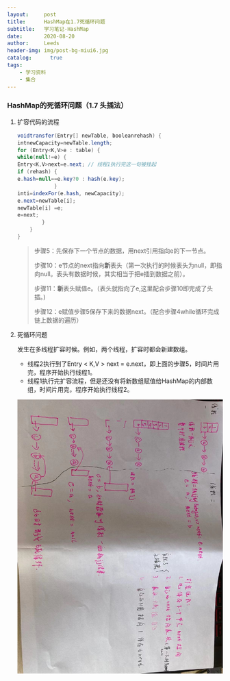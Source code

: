 ```yaml
---
layout:     post
title:      HashMap在1.7死循环问题
subtitle:   学习笔记-HashMap
date:       2020-08-20
author:     Leeds
header-img: img/post-bg-miui6.jpg
catalog: 	  true
tags:
    - 学习资料
    - 集合
---
```


### HashMap的死循环问题（1.7 头插法）

1. 扩容代码的流程

   ```java
   voidtransfer(Entry[] newTable, booleanrehash) {
   intnewCapacity=newTable.length;
   for (Entry<K,V>e : table) {
   while(null!=e) {
   Entry<K,V>next=e.next; // 线程1执⾏完这⼀句被挂起
   if (rehash) {
   e.hash=null==e.key?0 : hash(e.key);
               }
   inti=indexFor(e.hash, newCapacity);
   e.next=newTable[i];
   newTable[i] =e;
   e=next;
           }
       }
   }
   ```

   > 步骤5：先保存下一个节点的数据，用next引用指向e的下一节点。
   >
   > 步骤10：e节点的next指向**新**表头（第一次执行的时候表头为null，即指向null。表头有数据时候，其实相当于把e插到数据之前）。
   >
   > 步骤11：**新**表头赋值e。（表头就指向了e,这里配合步骤10即完成了头插。)
   >
   > 步骤12：e赋值步骤5保存下来的数据next。（配合步骤4while循环完成链上数据的遍历）

2. 死循环问题

   发生在多线程扩容时候。例如，两个线程，扩容时都会新建数组。

   - 线程2执行到了Entry < K,V > next = e.next，即上面的步骤5，时间片用完，程序开始执行线程1。
   - 线程1执行完扩容流程，但是还没有将新数组赋值给HashMap的内部数组，时间片用完，程序开始执行线程2。

   ![image-20210909105541700](../img-post/image-20210909105541700.png)

<!--参考链接：https://www.jianshu.com/p/1e9cf0ac07f4 -->


